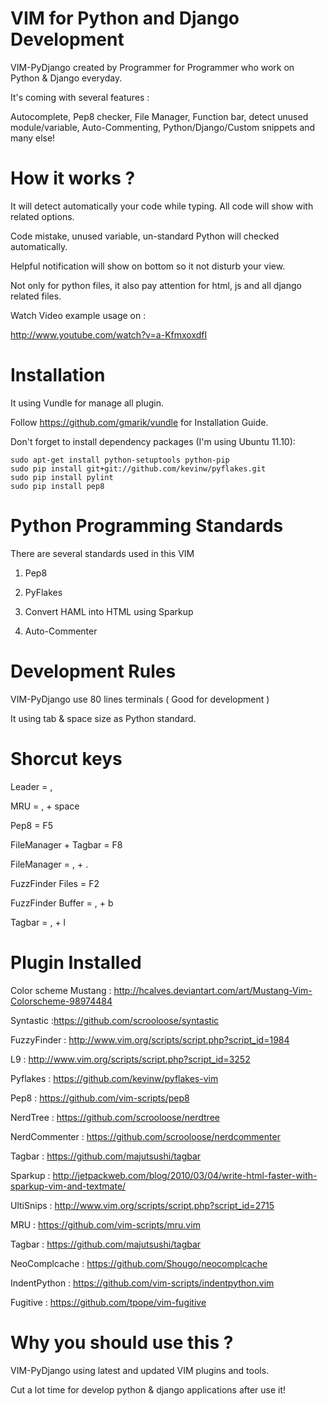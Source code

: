 # VIM for Python and Django Development

VIM-PyDjango created by Programmer for Programmer who work on Python & Django 
everyday.

It's coming with several features : 

Autocomplete, Pep8 checker, File Manager, Function bar, detect unused module/variable, Auto-Commenting, 
Python/Django/Custom snippets and many else!


# How it works ?

It will detect automatically your code while typing. All code will show with 
related options.

Code mistake, unused variable, un-standard Python will checked automatically. 

Helpful notification will show on bottom so it not disturb your view.

Not only for python files, it also pay attention for  html, js and all django
related files.

Watch Video example usage on :

http://www.youtube.com/watch?v=a-KfmxoxdfI

# Installation

It using Vundle for manage all plugin. 

Follow https://github.com/gmarik/vundle for Installation Guide.

Don't forget to install dependency packages (I'm using Ubuntu 11.10):

    sudo apt-get install python-setuptools python-pip
    sudo pip install git+git://github.com/kevinw/pyflakes.git
    sudo pip install pylint
    sudo pip install pep8

# Python Programming Standards

There are several standards used in this VIM 

1. Pep8

2. PyFlakes

3. Convert HAML into HTML using Sparkup

4. Auto-Commenter


# Development Rules

VIM-PyDjango use 80 lines terminals ( Good for development )

It using tab & space size as Python standard.

# Shorcut keys

Leader                = ,

MRU                   = , + space

Pep8                  = F5

FileManager + Tagbar  = F8

FileManager           = , + . 

FuzzFinder Files      = F2 

FuzzFinder Buffer     = , + b

Tagbar                = , + l


# Plugin Installed

Color scheme Mustang : http://hcalves.deviantart.com/art/Mustang-Vim-Colorscheme-98974484

Syntastic :https://github.com/scrooloose/syntastic

FuzzyFinder : http://www.vim.org/scripts/script.php?script_id=1984

L9 : http://www.vim.org/scripts/script.php?script_id=3252

Pyflakes : https://github.com/kevinw/pyflakes-vim

Pep8 : https://github.com/vim-scripts/pep8

NerdTree : https://github.com/scrooloose/nerdtree

NerdCommenter : https://github.com/scrooloose/nerdcommenter

Tagbar : https://github.com/majutsushi/tagbar

Sparkup : http://jetpackweb.com/blog/2010/03/04/write-html-faster-with-sparkup-vim-and-textmate/

UltiSnips : http://www.vim.org/scripts/script.php?script_id=2715

MRU    : https://github.com/vim-scripts/mru.vim

Tagbar : https://github.com/majutsushi/tagbar

NeoComplcache : https://github.com/Shougo/neocomplcache

IndentPython : https://github.com/vim-scripts/indentpython.vim

Fugitive : https://github.com/tpope/vim-fugitive


# Why you should use this ?

VIM-PyDjango using latest and updated VIM plugins and tools. 

Cut a lot time for develop python & django applications after use it!

